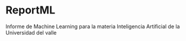 # ReportML
Informe de Machine Learning para la materia Inteligencia Artificial de la Universidad del valle
